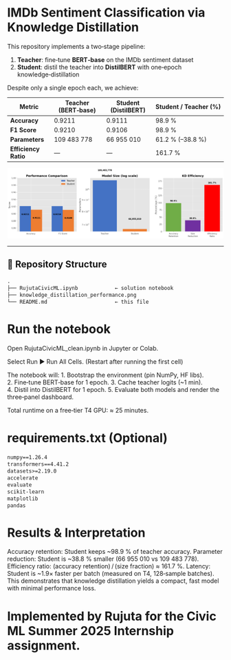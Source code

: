 # IMDb Sentiment Classification via Knowledge Distillation

This repository implements a two‑stage pipeline:

1. **Teacher**: fine‑tune **BERT‑base** on the IMDb sentiment dataset  
2. **Student**: distil the teacher into **DistilBERT** with one‑epoch knowledge‑distillation  

Despite only a single epoch each, we achieve:

| Metric                | Teacher (BERT‑base) | Student (DistilBERT) | Student / Teacher (%) |
|-----------------------|---------------------|----------------------|-----------------------|
| **Accuracy**          | 0.9211              | 0.9111               | 98.9 %                |
| **F1 Score**          | 0.9210              | 0.9106               | 98.9 %                |
| **Parameters**        | 109 483 778         | 66 955 010           | 61.2 % (–38.8 %)      |
| **Efficiency Ratio**  | —                   | —                    | 161.7 %               |

<p align="center">
  <img src="output.png" alt="Performance dashboard" width="800"/>
</p>

---

## 📁 Repository Structure

```text
.
├── RujutaCivicML.ipynb            ← solution notebook
├── knowledge_distillation_performance.png
└── README.md                      ← this file
```

# Run the notebook
Open RujutaCivicML_clean.ipynb in Jupyter or Colab.

Select Run ▶ Run All Cells. (Restart after running the first cell)

The notebook will: 1. Bootstrap the environment (pin NumPy, HF libs).
2. Fine‑tune BERT‑base for 1 epoch.
3. Cache teacher logits (~1 min).
4. Distil into DistilBERT for 1 epoch.
5. Evaluate both models and render the three‑panel dashboard.

Total runtime on a free‑tier T4 GPU: ≈ 25 minutes.

# requirements.txt (Optional)
```
numpy==1.26.4
transformers==4.41.2
datasets>=2.19.0
accelerate
evaluate
scikit-learn
matplotlib
pandas
```

# Results & Interpretation
Accuracy retention: Student keeps ~98.9 % of teacher accuracy.
Parameter reduction: Student is ~38.8 % smaller (66 955 010 vs 109 483 778).
Efficiency ratio: (accuracy retention) / (size fraction) ≈ 161.7 %.
Latency: Student is ~1.9× faster per batch (measured on T4, 128‐sample batches).
This demonstrates that knowledge distillation yields a compact, fast model with minimal performance loss.

# Implemented by Rujuta for the Civic ML Summer 2025 Internship assignment.
